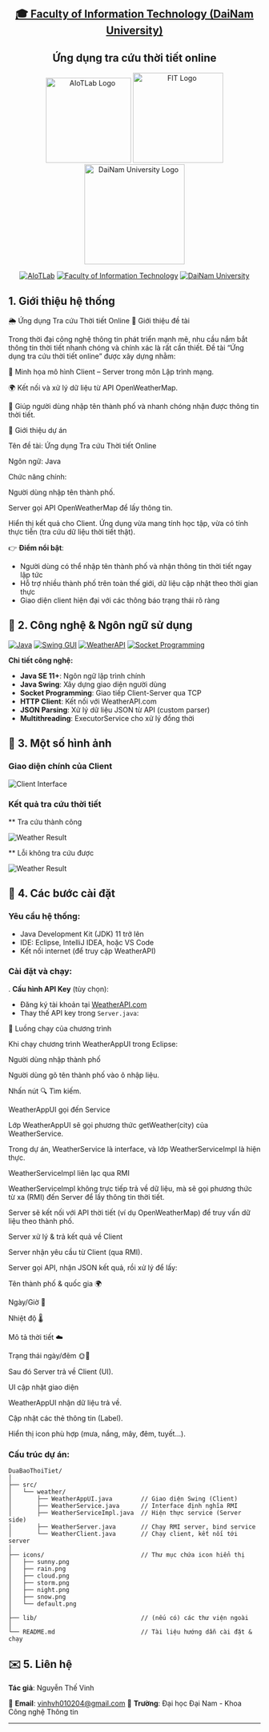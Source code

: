 <h2 align="center">
    <a href="https://dainam.edu.vn/vi/khoa-cong-nghe-thong-tin">
        🎓 Faculty of Information Technology (DaiNam University)
    </a>
</h2>

<h2 align="center">
    Ứng dụng tra cứu thời tiết online
</h2>

<div align="center">
    <p align="center">
        <img src="docs/aiotlab_logo.png" alt="AIoTLab Logo" width="170"/>
        <img src="docs/fitdnu_logo.png" alt="FIT Logo" width="180"/>
        <img src="docs/dnu_logo.png" alt="DaiNam University Logo" width="200"/>
    </p>

[![AIoTLab](https://img.shields.io/badge/AIoTLab-green?style=for-the-badge)](https://www.facebook.com/DNUAIoTLab)
[![Faculty of Information Technology](https://img.shields.io/badge/Faculty%20of%20Information%20Technology-blue?style=for-the-badge)](https://dainam.edu.vn/vi/khoa-cong-nghe-thong-tin)
[![DaiNam University](https://img.shields.io/badge/DaiNam%20University-orange?style=for-the-badge)](https://dainam.edu.vn)

</div>

## 1. Giới thiệu hệ thống

🌦 Ứng dụng Tra cứu Thời tiết Online
📖 Giới thiệu đề tài

Trong thời đại công nghệ thông tin phát triển mạnh mẽ, nhu cầu nắm bắt thông tin thời tiết nhanh chóng và chính xác là rất cần thiết. Đề tài “Ứng dụng tra cứu thời tiết online” được xây dựng nhằm:

🏫 Minh họa mô hình Client – Server trong môn Lập trình mạng.

🌍 Kết nối và xử lý dữ liệu từ API OpenWeatherMap.

📱 Giúp người dùng nhập tên thành phố và nhanh chóng nhận được thông tin thời tiết.

📌 Giới thiệu dự án

Tên đề tài: Ứng dụng Tra cứu Thời tiết Online

Ngôn ngữ: Java

Chức năng chính:

Người dùng nhập tên thành phố.

Server gọi API OpenWeatherMap để lấy thông tin.

Hiển thị kết quả cho Client.
Ứng dụng vừa mang tính học tập, vừa có tính thực tiễn (tra cứu dữ liệu thời tiết thật).

👉 **Điểm nổi bật**:
- Người dùng có thể nhập tên thành phố và nhận thông tin thời tiết ngay lập tức
- Hỗ trợ nhiều thành phố trên toàn thế giới, dữ liệu cập nhật theo thời gian thực
- Giao diện client hiện đại với các thông báo trạng thái rõ ràng
## 🔧 2. Công nghệ & Ngôn ngữ sử dụng

[![Java](https://img.shields.io/badge/Java-007396?style=for-the-badge&logo=java&logoColor=white)](https://www.java.com/)
[![Swing GUI](https://img.shields.io/badge/Swing_GUI-ED8B00?style=for-the-badge&logo=java&logoColor=white)](https://docs.oracle.com/javase/tutorial/uiswing/)
[![WeatherAPI](https://img.shields.io/badge/WeatherAPI-00A1F1?style=for-the-badge&logo=cloud&logoColor=white)](https://www.weatherapi.com/)
[![Socket Programming](https://img.shields.io/badge/Socket_Programming-FF6B35?style=for-the-badge&logo=network&logoColor=white)]()

**Chi tiết công nghệ:**
- **Java SE 11+**: Ngôn ngữ lập trình chính
- **Java Swing**: Xây dựng giao diện người dùng
- **Socket Programming**: Giao tiếp Client-Server qua TCP
- **HTTP Client**: Kết nối với WeatherAPI.com
- **JSON Parsing**: Xử lý dữ liệu JSON từ API (custom parser)
- **Multithreading**: ExecutorService cho xử lý đồng thời

## 🚀 3. Một số hình ảnh

### Giao diện chính của Client
![Client Interface](docs/trangchu.png)

### Kết quả tra cứu thời tiết

** Tra cứu thành công

![Weather Result](docs/thanhcong.png)

** Lỗi không tra cứu được

![Weather Result](docs/loikhongtimdc.png)

## 📝 4. Các bước cài đặt

### Yêu cầu hệ thống:
- Java Development Kit (JDK) 11 trở lên
- IDE: Eclipse, IntelliJ IDEA, hoặc VS Code
- Kết nối internet (để truy cập WeatherAPI)

### Cài đặt và chạy:

. **Cấu hình API Key** (tùy chọn):
   - Đăng ký tài khoản tại [WeatherAPI.com](https://www.weatherapi.com/)
   - Thay thế API key trong `Server.java`:

🔄 Luồng chạy của chương trình

Khi chạy chương trình WeatherAppUI trong Eclipse:

Người dùng nhập thành phố

Người dùng gõ tên thành phố vào ô nhập liệu.

Nhấn nút 🔍 Tìm kiếm.

WeatherAppUI gọi đến Service

Lớp WeatherAppUI sẽ gọi phương thức getWeather(city) của WeatherService.

Trong dự án, WeatherService là interface, và lớp WeatherServiceImpl là hiện thực.

WeatherServiceImpl liên lạc qua RMI

WeatherServiceImpl không trực tiếp trả về dữ liệu, mà sẽ gọi phương thức từ xa (RMI) đến Server để lấy thông tin thời tiết.

Server sẽ kết nối với API thời tiết (ví dụ OpenWeatherMap) để truy vấn dữ liệu theo thành phố.

Server xử lý & trả kết quả về Client

Server nhận yêu cầu từ Client (qua RMI).

Server gọi API, nhận JSON kết quả, rồi xử lý để lấy:

Tên thành phố & quốc gia 🌍

Ngày/Giờ 📅

Nhiệt độ 🌡️

Mô tả thời tiết ☁️

Trạng thái ngày/đêm 🌞🌙

Sau đó Server trả về Client (UI).

UI cập nhật giao diện

WeatherAppUI nhận dữ liệu trả về.

Cập nhật các thẻ thông tin (Label).

Hiển thị icon phù hợp (mưa, nắng, mây, đêm, tuyết...).
### Cấu trúc dự án:
```
DuaBaoThoiTiet/
│
├── src/
│   └── weather/
│       ├── WeatherAppUI.java        // Giao diện Swing (Client)
│       ├── WeatherService.java      // Interface định nghĩa RMI
│       ├── WeatherServiceImpl.java  // Hiện thực service (Server side)
│       ├── WeatherServer.java       // Chạy RMI server, bind service
│       └── WeatherClient.java       // Chạy client, kết nối tới server
│
├── icons/                           // Thư mục chứa icon hiển thị
│   ├── sunny.png
│   ├── rain.png
│   ├── cloud.png
│   ├── storm.png
│   ├── night.png
│   ├── snow.png
│   └── default.png
│
├── lib/                             // (nếu có) các thư viện ngoài
│
└── README.md                        // Tài liệu hướng dẫn cài đặt & chạy

```

## ✉️ 5. Liên hệ

**Tác giả**: Nguyễn Thế Vinh

📧 **Email**: vinhvh010204@gmail.com
🏫 **Trường**: Đại học Đại Nam - Khoa Công nghệ Thông tin  


---








